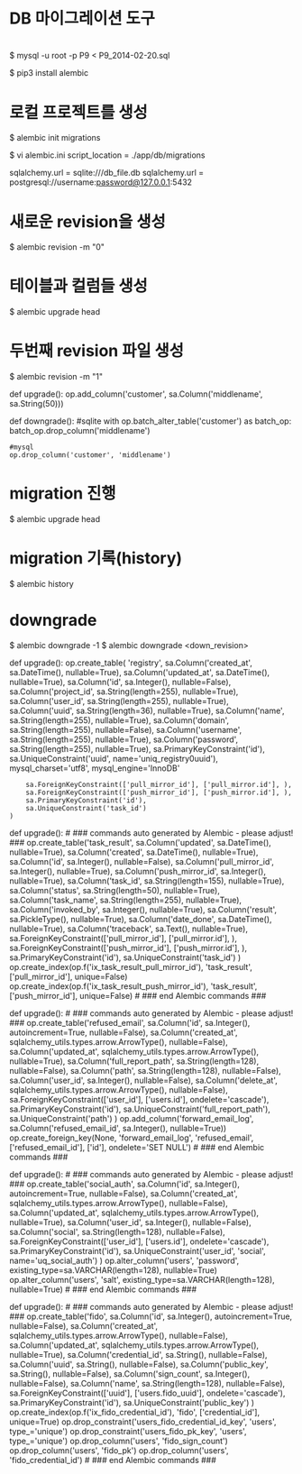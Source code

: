 #
# DB 마이그레이션 도구
#
$ mysql -u root -p P9 < P9_2014-02-20.sql 


$ pip3 install alembic

# 로컬 프로젝트를 생성
$ alembic init migrations

$ vi alembic.ini
script_location = ./app/db/migrations

sqlalchemy.url = sqlite:///db_file.db
sqlalchemy.url = postgresql://username:password@127.0.0.1:5432


# 새로운 revision을 생성
$ alembic revision -m "0"

# 테이블과 컬럼들 생성
$ alembic upgrade head


# 두번째 revision 파일 생성
$ alembic revision -m "1"

def upgrade():
    op.add_column('customer', sa.Column('middlename', sa.String(50)))

def downgrade():
    #sqlite
    with op.batch_alter_table('customer') as batch_op:
        batch_op.drop_column('middlename')

    #mysql
    op.drop_column('customer', 'middlename')

# migration 진행
$ alembic upgrade head

# migration 기록(history)
$ alembic history

# downgrade
$ alembic downgrade -1 
$ alembic downgrade <down_revision>


def upgrade():
    op.create_table(
        'registry',
        sa.Column('created_at', sa.DateTime(), nullable=True),
        sa.Column('updated_at', sa.DateTime(), nullable=True),
        sa.Column('id', sa.Integer(), nullable=False),
        sa.Column('project_id', sa.String(length=255), nullable=True),
        sa.Column('user_id', sa.String(length=255), nullable=True),
        sa.Column('uuid', sa.String(length=36), nullable=True),
        sa.Column('name', sa.String(length=255), nullable=True),
        sa.Column('domain', sa.String(length=255), nullable=False),
        sa.Column('username', sa.String(length=255), nullable=True),
        sa.Column('password', sa.String(length=255), nullable=True),
        sa.PrimaryKeyConstraint('id'),
        sa.UniqueConstraint('uuid', name='uniq_registry0uuid'),
        mysql_charset='utf8',
        mysql_engine='InnoDB'

        sa.ForeignKeyConstraint(['pull_mirror_id'], ['pull_mirror.id'], ),
        sa.ForeignKeyConstraint(['push_mirror_id'], ['push_mirror.id'], ),
        sa.PrimaryKeyConstraint('id'),
        sa.UniqueConstraint('task_id')
    )
    
def upgrade():
    # ### commands auto generated by Alembic - please adjust! ###
    op.create_table('task_result',
    sa.Column('updated', sa.DateTime(), nullable=True),
    sa.Column('created', sa.DateTime(), nullable=True),
    sa.Column('id', sa.Integer(), nullable=False),
    sa.Column('pull_mirror_id', sa.Integer(), nullable=True),
    sa.Column('push_mirror_id', sa.Integer(), nullable=True),
    sa.Column('task_id', sa.String(length=155), nullable=True),
    sa.Column('status', sa.String(length=50), nullable=True),
    sa.Column('task_name', sa.String(length=255), nullable=True),
    sa.Column('invoked_by', sa.Integer(), nullable=True),
    sa.Column('result', sa.PickleType(), nullable=True),
    sa.Column('date_done', sa.DateTime(), nullable=True),
    sa.Column('traceback', sa.Text(), nullable=True),
    sa.ForeignKeyConstraint(['pull_mirror_id'], ['pull_mirror.id'], ),
    sa.ForeignKeyConstraint(['push_mirror_id'], ['push_mirror.id'], ),
    sa.PrimaryKeyConstraint('id'),
    sa.UniqueConstraint('task_id')
    )
    op.create_index(op.f('ix_task_result_pull_mirror_id'), 'task_result', ['pull_mirror_id'], unique=False)
    op.create_index(op.f('ix_task_result_push_mirror_id'), 'task_result', ['push_mirror_id'], unique=False)
    # ### end Alembic commands ### 

     
def upgrade():
    # ### commands auto generated by Alembic - please adjust! ###
    op.create_table('refused_email',
    sa.Column('id', sa.Integer(), autoincrement=True, nullable=False),
    sa.Column('created_at', sqlalchemy_utils.types.arrow.ArrowType(), nullable=False),
    sa.Column('updated_at', sqlalchemy_utils.types.arrow.ArrowType(), nullable=True),
    sa.Column('full_report_path', sa.String(length=128), nullable=False),
    sa.Column('path', sa.String(length=128), nullable=False),
    sa.Column('user_id', sa.Integer(), nullable=False),
    sa.Column('delete_at', sqlalchemy_utils.types.arrow.ArrowType(), nullable=False),
    sa.ForeignKeyConstraint(['user_id'], ['users.id'], ondelete='cascade'),
    sa.PrimaryKeyConstraint('id'),
    sa.UniqueConstraint('full_report_path'),
    sa.UniqueConstraint('path')
    )
    op.add_column('forward_email_log', sa.Column('refused_email_id', sa.Integer(), nullable=True))
    op.create_foreign_key(None, 'forward_email_log', 'refused_email', ['refused_email_id'], ['id'], ondelete='SET NULL')
    # ### end Alembic commands ###

def upgrade():
    # ### commands auto generated by Alembic - please adjust! ###
    op.create_table('social_auth',
    sa.Column('id', sa.Integer(), autoincrement=True, nullable=False),
    sa.Column('created_at', sqlalchemy_utils.types.arrow.ArrowType(), nullable=False),
    sa.Column('updated_at', sqlalchemy_utils.types.arrow.ArrowType(), nullable=True),
    sa.Column('user_id', sa.Integer(), nullable=False),
    sa.Column('social', sa.String(length=128), nullable=False),
    sa.ForeignKeyConstraint(['user_id'], ['users.id'], ondelete='cascade'),
    sa.PrimaryKeyConstraint('id'),
    sa.UniqueConstraint('user_id', 'social', name='uq_social_auth')
    )
    op.alter_column('users', 'password',
               existing_type=sa.VARCHAR(length=128),
               nullable=True)
    op.alter_column('users', 'salt',
               existing_type=sa.VARCHAR(length=128),
               nullable=True)
    # ### end Alembic commands ### 


def upgrade():
    # ### commands auto generated by Alembic - please adjust! ###
    op.create_table('fido',
    sa.Column('id', sa.Integer(), autoincrement=True, nullable=False),
    sa.Column('created_at', sqlalchemy_utils.types.arrow.ArrowType(), nullable=False),
    sa.Column('updated_at', sqlalchemy_utils.types.arrow.ArrowType(), nullable=True),
    sa.Column('credential_id', sa.String(), nullable=False),
    sa.Column('uuid', sa.String(), nullable=False),
    sa.Column('public_key', sa.String(), nullable=False),
    sa.Column('sign_count', sa.Integer(), nullable=False),
    sa.Column('name', sa.String(length=128), nullable=False),
    sa.ForeignKeyConstraint(['uuid'], ['users.fido_uuid'], ondelete='cascade'),
    sa.PrimaryKeyConstraint('id'),
    sa.UniqueConstraint('public_key')
    )
    op.create_index(op.f('ix_fido_credential_id'), 'fido', ['credential_id'], unique=True)
    op.drop_constraint('users_fido_credential_id_key', 'users', type_='unique')
    op.drop_constraint('users_fido_pk_key', 'users', type_='unique')
    op.drop_column('users', 'fido_sign_count')
    op.drop_column('users', 'fido_pk')
    op.drop_column('users', 'fido_credential_id')
    # ### end Alembic commands ### 